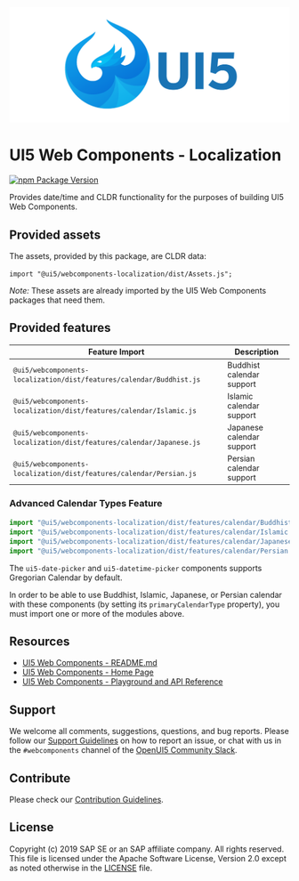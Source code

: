 ![UI5 icon](https://raw.githubusercontent.com/SAP/ui5-webcomponents/main/docs/images/UI5_logo_wide.png)


# UI5 Web Components - Localization

[![npm Package Version](https://badge.fury.io/js/%40ui5%2Fwebcomponents.svg)](https://www.npmjs.com/package/@ui5/webcomponents)

Provides date/time and CLDR functionality for the purposes of building UI5 Web Components.

## Provided assets

The assets, provided by this package, are CLDR data:

`import "@ui5/webcomponents-localization/dist/Assets.js";`

*Note:* These assets are already imported by the UI5 Web Components packages that need them.

## Provided features

| Feature Import                                                       | Description               |
|----------------------------------------------------------------------|---------------------------|
| `@ui5/webcomponents-localization/dist/features/calendar/Buddhist.js` | Buddhist calendar support |
| `@ui5/webcomponents-localization/dist/features/calendar/Islamic.js`  | Islamic calendar support  |
| `@ui5/webcomponents-localization/dist/features/calendar/Japanese.js` | Japanese calendar support |
| `@ui5/webcomponents-localization/dist/features/calendar/Persian.js`  | Persian calendar support  |

### Advanced Calendar Types Feature

```js
import "@ui5/webcomponents-localization/dist/features/calendar/Buddhist.js";
import "@ui5/webcomponents-localization/dist/features/calendar/Islamic.js";
import "@ui5/webcomponents-localization/dist/features/calendar/Japanese.js";
import "@ui5/webcomponents-localization/dist/features/calendar/Persian.js";
```

The `ui5-date-picker` and `ui5-datetime-picker` components supports Gregorian Calendar by default.

In order to be able to use Buddhist, Islamic, Japanese, or Persian calendar with these components
(by setting its `primaryCalendarType` property), you must import one or more of the modules above.

## Resources
- [UI5 Web Components - README.md](https://github.com/SAP/ui5-webcomponents/blob/main/README.md)
- [UI5 Web Components - Home Page](https://sap.github.io/ui5-webcomponents)
- [UI5 Web Components - Playground and API Reference](https://sap.github.io/ui5-webcomponents/playground/)

## Support
We welcome all comments, suggestions, questions, and bug reports. Please follow our [Support Guidelines](https://github.com/SAP/ui5-webcomponents/blob/main/SUPPORT.md#-content) on how to report an issue, or chat with us in the `#webcomponents` channel of the [OpenUI5 Community Slack](https://join-ui5-slack.herokuapp.com/).

## Contribute
Please check our [Contribution Guidelines](https://github.com/SAP/ui5-webcomponents/blob/main/docs/6-contributing/02-conventions-and-guidelines.md).

## License
Copyright (c) 2019 SAP SE or an SAP affiliate company. All rights reserved.
This file is licensed under the Apache Software License, Version 2.0 except as noted otherwise in the [LICENSE](https://github.com/SAP/ui5-webcomponents/blob/main/LICENSE.txt) file.

